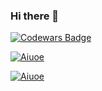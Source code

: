### Hi there 👋

<!--[![StackOverflow](https://github-readme-stackoverflow.vercel.app/?userID=10056538)](https://stackoverflow.com/users/10056538/ruben-cortez)-->
[![Codewars Badge](https://www.codewars.com/users/devops.ruben/badges/large)](https://www.codewars.com/users/devops.ruben)

[![Aiuoe](https://github-readme-stats.vercel.app/api?username=aiuoe&include_all_commits=true&count_private=true&show_icons=true&line_height=20&theme=tokyonight&hide_border=true)](https://github-readme-stats.vercel.app/api?username=aiuoe&include_all_commits=true&count_private=true&show_icons=true&line_height=20&tokyonight&hide_border=true)

[![Aiuoe](https://github-readme-stats.vercel.app/api/top-langs?username=aiuoe&show_icons=true&locale=en&layout=compact&theme=tokyonight&hide_border=true)](https://github-readme-stats.vercel.app/api/top-langs?username=aiuoe&show_icons=true&locale=en&layout=compact&theme=tokyonight&hide_border=true)

<!--
**aiuoe/aiuoe** is a ✨ _special_ ✨ repository because its `README.md` (this file) appears on your GitHub profile.

Here are some ideas to get you started:

- 🔭 I’m currently working on ...
- 🌱 I’m currently learning ...
- 👯 I’m looking to collaborate on ...
- 🤔 I’m looking for help with ...
- 💬 Ask me about ...
- 📫 How to reach me: ...
- 😄 Pronouns: ...
- ⚡ Fun fact: ...
-->
